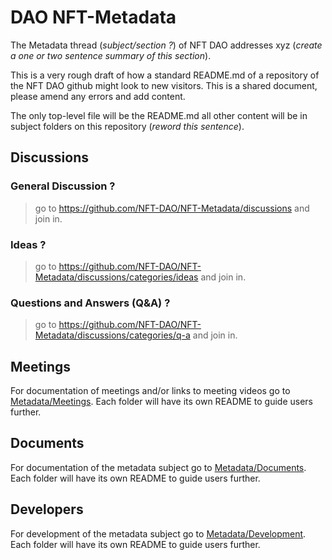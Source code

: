 # DAO NFT-Metadata

The Metadata thread (*subject/section ?*) of NFT DAO addresses xyz (*create a one or two sentence summary of this section*). 

This is a very rough draft of how a standard README.md of a repository of the NFT DAO github might look to new visitors. This is a shared document, please amend any errors and add content.

The only top-level file will be the README.md all other content will be in subject folders on this repository (*reword this sentence*).

## Discussions

### General Discussion ?
> go to https://github.com/NFT-DAO/NFT-Metadata/discussions and join in.
### Ideas ?
> go to https://github.com/NFT-DAO/NFT-Metadata/discussions/categories/ideas and join in.
### Questions and Answers (Q&A) ?
> go to https://github.com/NFT-DAO/NFT-Metadata/discussions/categories/q-a and join in.

## Meetings

For documentation of meetings and/or links to meeting videos go to [Metadata/Meetings](/Metadata/Meetings). Each folder will have its own README to guide users further.

## Documents

For documentation of the metadata subject go to [Metadata/Documents](/Metadata/Documents/). Each folder will have its own README to guide users further.

## Developers

For development of the metadata subject go to [Metadata/Development](/Metadata/Development/). Each folder will have its own README to guide users further.
